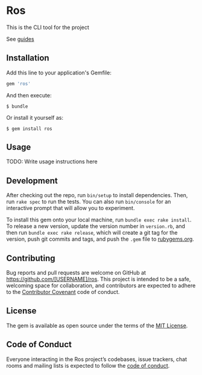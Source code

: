 # Ros

This is the CLI tool for the project

See [guides](https://guides.rails-on-services.org)

## Installation

Add this line to your application's Gemfile:

```ruby
gem 'ros'
```

And then execute:

    $ bundle

Or install it yourself as:

    $ gem install ros

## Usage

TODO: Write usage instructions here

## Development

After checking out the repo, run `bin/setup` to install dependencies. Then, run `rake spec` to run the tests. You can also run `bin/console` for an interactive prompt that will allow you to experiment.

To install this gem onto your local machine, run `bundle exec rake install`. To release a new version, update the version number in `version.rb`, and then run `bundle exec rake release`, which will create a git tag for the version, push git commits and tags, and push the `.gem` file to [rubygems.org](https://rubygems.org).

## Contributing

Bug reports and pull requests are welcome on GitHub at https://github.com/[USERNAME]/ros. This project is intended to be a safe, welcoming space for collaboration, and contributors are expected to adhere to the [Contributor Covenant](http://contributor-covenant.org) code of conduct.

## License

The gem is available as open source under the terms of the [MIT License](https://opensource.org/licenses/MIT).

## Code of Conduct

Everyone interacting in the Ros project’s codebases, issue trackers, chat rooms and mailing lists is expected to follow the [code of conduct](https://github.com/[USERNAME]/ros/blob/master/CODE_OF_CONDUCT.md).
